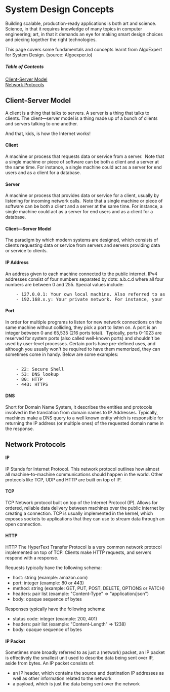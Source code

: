# System Design Concepts

Building scalable, production-ready applications is both art and science. Science, in that it requires knowledge of many topics in computer engineering; art, in that it demands an eye for making smart design choices and piecing together the right technologies.

This page covers some fundamentals and concepts learnt from AlgoExpert for System Design. (source: Algoexper.io)

##### Table of Contents  
[Client-Server Model](#Client—Server-Model)  
[Network Protocols](#Network-Protocols)   


<a name="Client—Server-Model"/>

## Client-Server Model

A client is a thing that talks to servers. A server is a thing that talks to clients. The client—server model is a thing made up of a bunch of clients and servers talking to one another. 

And that, kids, is how the Internet works!

#### Client 

A machine or process that requests data or service from a server.  Note that a single machine or piece of software can be both a client and a server at the same time. For instance, a single machine could act as a server for end users and as a client for a database.    

#### Server

A machine or process that provides data or service for a client, usually by listening for incoming network calls.  Note that a single machine or piece of software can be both a client and a server at the same time. For instance, a single machine could act as a server for end users and as a client for a database. 

#### Client—Server Model

The paradigm by which modern systems are designed, which consists of clients requesting data or service from servers and servers providing data or service to clients. 

#### IP Address

An address given to each machine connected to the public internet. IPv4 addresses consist of four numbers separated by dots: a.b.c.d where all four numbers are between 0 and 255. Special values include: 
<pre>
    - 127.0.0.1: Your own local machine. Also referred to as localhost. 
    - 192.168.x.y: Your private network. For instance, your machine and all machines on your private wifi network will usually have the 192.168 prefix. 
</pre>   

#### Port

In order for multiple programs to listen for new network connections on the same machine without colliding, they pick a port to listen on. A port is an integer between 0 and 65,535 (216 ports total).  Typically, ports 0-1023 are reserved for system ports (also called well-known ports) and shouldn't be used by user-level processes. Certain ports have pre-defined uses, and although you usually won't be required to have them memorized, they can sometimes come in handy. Below are some examples: 
 
<pre> 
    - 22: Secure Shell
    - 53: DNS lookup
    - 80: HTTP
    - 443: HTTPS
</pre>    
		
#### DNS

Short for Domain Name System, it describes the entities and protocols involved in the translation from domain names to IP Addresses. Typically, machines make a DNS query to a well known entity which is responsible for returning the IP address (or multiple ones) of the requested domain name in the response. 


<a name="Network-Protocols"/>

## Network Protocols

#### IP

IP Stands for Internet Protocol. This network protocol outlines how almost all machine-to-machine communications should happen in the world. Other protocols like TCP, UDP and HTTP are built on top of IP. 

#### TCP

TCP Network protocol built on top of the Internet Protocol (IP). Allows for ordered, reliable data delivery between machines over the public internet by creating a connection. TCP is usually implemented in the kernel, which exposes sockets to applications that they can use to stream data through an open connection.

#### HTTP

HTTP The HyperText Transfer Protocol is a very common network protocol implemented on top of TCP. Clients make HTTP requests, and servers respond with a response. 

Requests typically have the following schema: 

- host: string (example: amazon.com)
- port: integer (example: 80 or 443)
-	method: string (example: GET, PUT, POST, DELETE, OPTIONS or PATCH)
-	headers:  pair list (example: "Content-Type" => "application/json")
-	body: opaque sequence of bytes
	
Responses typically have the following schema: 
- status code: integer (example: 200, 401)
-	headers:  pair list (example: "Content-Length" => 1238)
-	body: opaque sequence of bytes

#### IP Packet
Sometimes more broadly referred to as just a (network) packet, an IP packet is effectively the smallest unit used to describe data being sent over IP, aside from bytes. An IP packet consists of: 

-	an IP header, which contains the source and destination IP addresses as well as other information related to the network 
-	a payload, which is just the data being sent over the network
